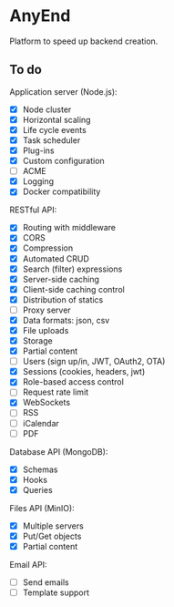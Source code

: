 # AnyEnd

Platform to speed up backend creation.

## To do

Application server (Node.js):

- [x] Node cluster
- [x] Horizontal scaling
- [x] Life cycle events
- [x] Task scheduler
- [x] Plug-ins
- [x] Custom configuration 
- [ ] ACME
- [x] Logging
- [x] Docker compatibility

RESTful API:

- [x] Routing with middleware
- [x] CORS
- [x] Compression
- [x] Automated CRUD
- [x] Search (filter) expressions
- [x] Server-side caching
- [x] Client-side caching control
- [x] Distribution of statics 
- [ ] Proxy server
- [x] Data formats: json, csv
- [x] File uploads
- [x] Storage
- [x] Partial content
- [ ] Users (sign up/in, JWT, OAuth2, OTA)
- [x] Sessions (cookies, headers, jwt)
- [x] Role-based access control
- [ ] Request rate limit
- [x] WebSockets
- [ ] RSS
- [ ] iCalendar
- [ ] PDF

Database API (MongoDB):

- [x] Schemas
- [x] Hooks
- [x] Queries

Files API (MinIO):

- [x] Multiple servers
- [x] Put/Get objects
- [x] Partial content

Email API:

- [ ] Send emails
- [ ] Template support 
